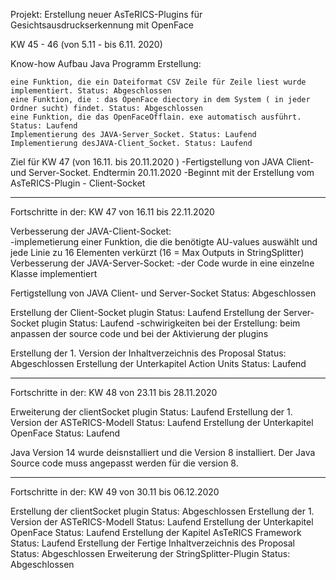 Projekt: Erstellung neuer AsTeRICS-Plugins für Gesichtsausdruckserkennung mit OpenFace

KW 45 - 46 (von 5.11 - bis 6.11. 2020)

Know-how Aufbau
Java Programm Erstellung:

    eine Funktion, die ein Dateiformat CSV Zeile für Zeile liest wurde implementiert. Status: Abgeschlossen
    eine Funktion, die : das OpenFace diectory in dem System ( in jeder Ordner sucht) findet. Status: Abgeschlossen
    eine Funktion, die das OpenFaceOfflain. exe automatisch ausführt. Status: Laufend
    Implementierung des JAVA-Server_Socket. Status: Laufend
    Implementierung desJAVA-Client_Socket. Status: Laufend

Ziel für KW 47 (von 16.11. bis 20.11.2020 )
-Fertigstellung von JAVA Client- und Server-Socket. Endtermin 20.11.2020
-Beginnt mit der Erstellung vom AsTeRICS-Plugin - Client-Socket

***********************************************************************************
Fortschritte in der:
KW 47 von 16.11 bis 22.11.2020

Verbesserung der JAVA-Client-Socket:         
-implemetierung einer Funktion, die die benötigte AU-values auswählt 
    und jede Linie zu 16 Elementen verkürzt (16 = Max Outputs in StringSplitter)
Verbesserung der JAVA-Server-Socket:
-der Code wurde in eine einzelne Klasse implementiert

Fertigstellung von JAVA Client- und Server-Socket   Status: Abgeschlossen

Erstellung der Client-Socket plugin  Status: Laufend
Erstellung der Server-Socket plugin  Status: Laufend
-schwirigkeiten bei der Erstellung: beim anpassen der source code
 und bei der Aktivierung der plugins

Erstellung der 1. Version der Inhaltverzeichnis des Proposal  Status: Abgeschlossen
Erstellung der Unterkapitel Action Units     Status: Laufend

***********************************************************************************
Fortschritte in der:
KW 48 von 23.11 bis 28.11.2020

Erweiterung der clientSocket plugin              Status: Laufend
Erstellung der 1. Version der ASTeRICS-Modell    Status: Laufend
Erstellung der Unterkapitel OpenFace             Status: Laufend

Java Version 14 wurde deisnstalliert und die Version 8 installiert. 
Der Java Source code muss angepasst werden für die version 8.
**********************************************************************************
Fortschritte in der:
KW 49 von 30.11 bis 06.12.2020

Erstellung der clientSocket plugin                      Status: Abgeschlossen
Erstellung der 1. Version der ASTeRICS-Modell           Status: Laufend
Erstellung der Unterkapitel OpenFace                    Status: Laufend
Erstellung der Kapitel AsTeRICS Framework               Status: Laufend
Erstellung der Fertige Inhaltverzeichnis des Proposal   Status: Abgeschlossen
Erweiterung der StringSplitter-Plugin                   Status: Abgeschlossen